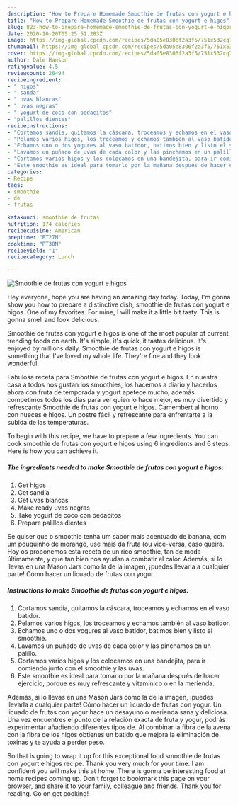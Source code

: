 ```yaml
---
description: "How to Prepare Homemade Smoothie de frutas con yogurt e higos"
title: "How to Prepare Homemade Smoothie de frutas con yogurt e higos"
slug: 823-how-to-prepare-homemade-smoothie-de-frutas-con-yogurt-e-higos
date: 2020-10-20T05:25:51.283Z
image: https://img-global.cpcdn.com/recipes/5da05e8306f2a3f5/751x532cq70/smoothie-de-frutas-con-yogurt-e-higos-foto-principal.jpg
thumbnail: https://img-global.cpcdn.com/recipes/5da05e8306f2a3f5/751x532cq70/smoothie-de-frutas-con-yogurt-e-higos-foto-principal.jpg
cover: https://img-global.cpcdn.com/recipes/5da05e8306f2a3f5/751x532cq70/smoothie-de-frutas-con-yogurt-e-higos-foto-principal.jpg
author: Dale Hanson
ratingvalue: 4.5
reviewcount: 26494
recipeingredient:
- " higos"
- " sanda"
- " uvas blancas"
- " uvas negras"
- " yogurt de coco con pedacitos"
- "palillos dientes"
recipeinstructions:
- "Cortamos sandía, quitamos la cáscara, troceamos y echamos en el vaso batidor."
- "Pelamos varios higos, los troceamos y echamos también al vaso batidor."
- "Echamos uno o dos yogures al vaso batidor, batimos bien y listo el smoothie."
- "Lavamos un puñado de uvas de cada color y las pinchamos en un palillo."
- "Cortamos varios higos y los colocamos en una bandejita, para ir comiendo junto con el smoothie y las uvas."
- "Este smoothie es ideal para tomarlo por la mañana después de hacer ejercicio, porque es muy refrescante y vitamínico o en la merienda."
categories:
- Recipe
tags:
- smoothie
- de
- frutas

katakunci: smoothie de frutas 
nutrition: 174 calories
recipecuisine: American
preptime: "PT27M"
cooktime: "PT30M"
recipeyield: "1"
recipecategory: Lunch

---
```



![Smoothie de frutas con yogurt e higos](https://img-global.cpcdn.com/recipes/5da05e8306f2a3f5/751x532cq70/smoothie-de-frutas-con-yogurt-e-higos-foto-principal.jpg)

Hey everyone, hope you are having an amazing day today. Today, I'm gonna show you how to prepare a distinctive dish, smoothie de frutas con yogurt e higos. One of my favorites. For mine, I will make it a little bit tasty. This is gonna smell and look delicious.

Smoothie de frutas con yogurt e higos is one of the most popular of current trending foods on earth. It's simple, it's quick, it tastes delicious. It's enjoyed by millions daily. Smoothie de frutas con yogurt e higos is something that I've loved my whole life. They're fine and they look wonderful.

Fabulosa receta para Smoothie de frutas con yogurt e higos. En nuestra casa a todos nos gustan los smoothies, los hacemos a diario y hacerlos ahora con fruta de temporada y yogurt apetece mucho, además competimos todos los días para ver quien lo hace mejor, es muy divertido y refrescante Smoothie de frutas con yogurt e higos. Camembert al horno con nueces e higos. Un postre fácil y refrescante para enfrentarte a la subida de las temperaturas.


To begin with this recipe, we have to prepare a few ingredients. You can cook smoothie de frutas con yogurt e higos using 6 ingredients and 6 steps. Here is how you can achieve it.

<!--inarticleads1-->

##### The ingredients needed to make Smoothie de frutas con yogurt e higos:

1. Get  higos
1. Get  sandía
1. Get  uvas blancas
1. Make ready  uvas negras
1. Take  yogurt de coco con pedacitos
1. Prepare palillos dientes


Se quiser que o smoothie tenha um sabor mais acentuado de banana, com um pouquinho de morango, use mais da fruta (ou vice-versa, caso queira. Hoy os proponemos esta receta de un rico smoothie, tan de moda últimamente, y que tan bien nos ayudan a combatir el calor. Además, si lo llevas en una Mason Jars como la de la imagen, ¡puedes llevarla a cualquier parte! Cómo hacer un licuado de frutas con yogur. 

<!--inarticleads2-->

##### Instructions to make Smoothie de frutas con yogurt e higos:

1. Cortamos sandía, quitamos la cáscara, troceamos y echamos en el vaso batidor.
1. Pelamos varios higos, los troceamos y echamos también al vaso batidor.
1. Echamos uno o dos yogures al vaso batidor, batimos bien y listo el smoothie.
1. Lavamos un puñado de uvas de cada color y las pinchamos en un palillo.
1. Cortamos varios higos y los colocamos en una bandejita, para ir comiendo junto con el smoothie y las uvas.
1. Este smoothie es ideal para tomarlo por la mañana después de hacer ejercicio, porque es muy refrescante y vitamínico o en la merienda.


Además, si lo llevas en una Mason Jars como la de la imagen, ¡puedes llevarla a cualquier parte! Cómo hacer un licuado de frutas con yogur. Un licuado de frutas con yogur hace un desayuno o merienda sana y deliciosa. Una vez encuentres el punto de la relación exacta de fruta y yogur, podrás experimentar añadiendo diferentes tipos de. Al combinar la fibra de la avena con la fibra de los higos obtienes un batido que mejora la eliminación de toxinas y te ayuda a perder peso. 

So that is going to wrap it up for this exceptional food smoothie de frutas con yogurt e higos recipe. Thank you very much for your time. I am confident you will make this at home. There is gonna be interesting food at home recipes coming up. Don't forget to bookmark this page on your browser, and share it to your family, colleague and friends. Thank you for reading. Go on get cooking!
